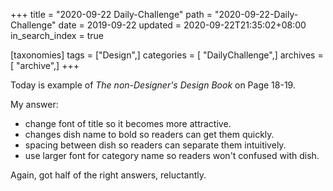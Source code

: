 +++
title = "2020-09-22 Daily-Challenge"
path = "2020-09-22-Daily-Challenge"
date = 2019-09-22
updated = 2020-09-22T21:35:02+08:00
in_search_index = true

[taxonomies]
tags = ["Design",]
categories = [ "DailyChallenge",]
archives = [ "archive",]
+++

Today is example of *The non-Designer's Design Book* on Page 18-19.

<!-- more -->

My answer:
  - change font of title so it becomes more attractive.
  - changes dish name to bold so readers can get them quickly.
  - spacing between dish so readers can separate them intuitively.
  - use larger font for category name so readers won't confused with dish.


Again, got half of the right answers, reluctantly.